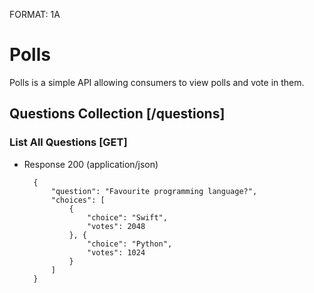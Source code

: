 FORMAT: 1A

# Polls

Polls is a simple API allowing consumers to view polls and vote in them.

## Questions Collection [/questions]

### List All Questions [GET]

+ Response 200 (application/json)

        {
            "question": "Favourite programming language?",
            "choices": [
                {
                    "choice": "Swift",
                    "votes": 2048
                }, {
                    "choice": "Python",
                    "votes": 1024
                }
            ]
        }
